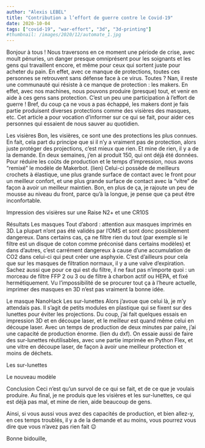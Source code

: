 ```yaml
---
author: "Alexis LEBEL"
title: "Contribution a l’effort de guerre contre le Covid-19"
date: 2020-10-04
tags: ["covid-19", "war-effort", "3d", "3d-printing"]
#thumbnail: /images/2020/12/automate_1.jpg
---
```


Bonjour à tous ! Nous traversons en ce moment une période de crise, avec moult pénuries, un danger presque omniprésent pour les soignants et les gens qui travaillent encore, et même pour ceux qui sortent juste pour acheter du pain. En effet, avec ce manque de protections, toutes ces personnes se retrouvent sans défense face à ce virus. Toutes ? Nan, il reste une communauté qui résiste à ce manque de protection : les makers. En effet, avec nos machines, nous pouvons produire (presque) tout, et venir en aide à ces gens sans protection. C’est un peu une participation à l’effort de guerre ! Bref, du coup ça ne vous a pas échappé, les makers dont je fais partie produisent diverses protections comme des visières des masques, etc. Cet article a pour vocation d’informer sur ce qui se fait, pour aider ces personnes qui essaient de nous sauver au quotidien.

Les visières
Bon, les visières, ce sont une des protections les plus connues. En fait, cela part du principe que si il n’y a vraiment pas de protection, alors juste protéger des projections, c’est mieux que rien. Et mine de rien, il y a de la demande. En deux semaines, j’en ai produit 150, qui ont déjà été données. Pour réduire les coûts de production et le temps d’impression, nous avons “remixé” le modèle de Makerbot. (lien) Celui-ci possède de meilleurs crochets à élastique, une plus grande surface de contact avec le front pour un meilleur confort, et une plus grande surface de contact avec la “vitre” de façon à avoir un meilleur maintien. Bon, en plus de ça, je rajoute un peu de mousse au niveau du front, parce qu’à la longue, je pense que ça peut être inconfortable.



Impression des visières sur une Raise N2+ et une CR10S


Résultats
Les masques
Tout d’abord : attention aux masques imprimés en 3D. La plupart n’ont pas été validés par l’OMS et sont donc possiblement dangereux. Dans certains cas, ça ne filtre rien du tout (par exemple si le filtre est un disque de coton comme préconisé dans certains modèles) et dans d’autres, c’est carrément dangereux à cause d’une accumulation de CO2 dans celui-ci qui peut créer une asphyxie. C’est d’ailleurs pour cela que sur les masques de filtration normaux, il y a une valve d’expiration. Sachez aussi que pour ce qui est du filtre, il ne faut pas n’importe quoi : un morceau de filtre FFP 2 ou 3 ou de filtre à charbon actif ou HEPA, et fixé hermétiquement. Vu l’impossibilité de se procurer tout ça à l’heure actuelle, imprimer des masques en 3D n’est pas vraiment la bonne idée.


Le masque NanoHack
Les sur-lunettes
Alors j’avoue que celui là, je m’y attendais pas. Il s’agit de petits modules en plastique qui se fixent sur des lunettes pour éviter les projections. Du coup, j’ai fait quelques essais en impression 3D et en découpe laser, et le meilleur est quand même celui en découpe laser. Avec un temps de production de deux minutes par paire, j’ai une capacité de production énorme. (lien du dxf). On essaie aussi de faire des sur-lunettes réutilisables, avec une partie imprimée en Python Flex, et une vitre en découpe laser, de façon à avoir une meilleur protection et moins de déchets.



Les sur-lunettes

Le nouveau modèle

Conclusion
Ceci n’est qu’un survol de ce qui se fait, et de ce que je voulais produire. Au final, je ne produis que les visières et les sur-lunettes, ce qui est déjà pas mal, et mine de rien, aide beaucoup de gens.

Ainsi, si vous aussi vous avez des capacités de production, et bien allez-y, en ces temps troublés, il y a de la demande et au moins, vous pourrez vous dire que vous n’avez pas rien fait 😉

Bonne bidouille,